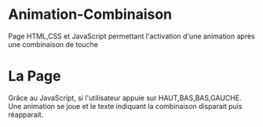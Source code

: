 # Animation-Combinaison
Page HTML,CSS et JavaScript permettant l'activation d'une animation après une combinaison de touche

# La Page

Grâce au JavaScript, si l'utilisateur appuie sur HAUT,BAS,BAS,GAUCHE. Une animation se joue et le texte indiquant la combinaison disparait puis réapparait.

